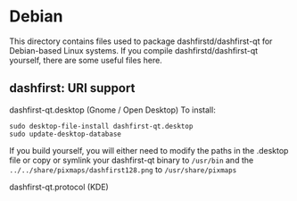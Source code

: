 
Debian
====================
This directory contains files used to package dashfirstd/dashfirst-qt
for Debian-based Linux systems. If you compile dashfirstd/dashfirst-qt yourself, there are some useful files here.

## dashfirst: URI support ##


dashfirst-qt.desktop  (Gnome / Open Desktop)
To install:

	sudo desktop-file-install dashfirst-qt.desktop
	sudo update-desktop-database

If you build yourself, you will either need to modify the paths in
the .desktop file or copy or symlink your dashfirst-qt binary to `/usr/bin`
and the `../../share/pixmaps/dashfirst128.png` to `/usr/share/pixmaps`

dashfirst-qt.protocol (KDE)


